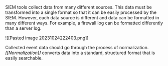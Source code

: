 SIEM tools collect data from many different sources. This data must be transformed into a single format so that it can be easily processed by the SIEM. However, each data source is different and data can be formatted in many different ways. For example, a firewall log can be formatted differently than a server log.

![[Pasted image 20231024222403.png]]

Collected event data should go through the process of normalization. _[[Normalization]]_ converts data into a standard, structured format that is easily searchable. 